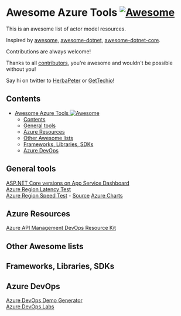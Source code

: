 # Awesome Azure Tools [![Awesome](https://cdn.rawgit.com/sindresorhus/awesome/d7305f38d29fed78fa85652e3a63e154dd8e8829/media/badge.svg)](https://github.com/sindresorhus/awesome)

This is an awesome list of actor model resources.

Inspired by [awesome](https://github.com/sindresorhus/awesome), [awesome-dotnet](https://github.com/quozd/awesome-dotnet), [awesome-dotnet-core](https://github.com/thangchung/awesome-dotnet-core).

Contributions are always welcome!

Thanks to all [contributors](https://github.com/GetTech-io/awesome-actor/graphs/contributors), you're awesome and wouldn't be possible without you!

Say hi on twitter to [HerbaPeter](https://twitter.com/HerbaPeter) or [GetTechio](https://twitter.com/GetTechio)!

## Contents

- [Awesome Azure Tools ![Awesome](https://github.com/sindresorhus/awesome)](#awesome-azure-tools-awesomehttpsgithubcomsindresorhusawesome)
  - [Contents](#contents)
  - [General tools](#general-tools)
  - [Azure Resources](#azure-resources)
  - [Other Awesome lists](#other-awesome-lists)
  - [Frameworks, Libraries, SDKs](#frameworks-libraries-sdks)
  - [Azure DevOps](#azure-devops)

## General tools

[ASP.NET Core versions on App Service Dashboard](https://aspnetcoreon.azurewebsites.net/)  
[Azure Region Latency Test](http://www.azurespeed.com/)  
[Azure Region Speed Test](http://azurespeedtest.azurewebsites.net/) - [Source](https://github.com/richorama/AzureSpeedTest2)
[Azure Charts](https://azurecharts.com/)  

## Azure Resources

[Azure API Management DevOps Resource Kit](https://github.com/Azure/azure-api-management-devops-resource-kit)  

## Other Awesome lists

## Frameworks, Libraries, SDKs

## Azure DevOps

[Azure DevOps Demo Generator](https://azuredevopsdemogenerator.azurewebsites.net/)  
[Azure DevOps Labs](https://www.azuredevopslabs.com/)

